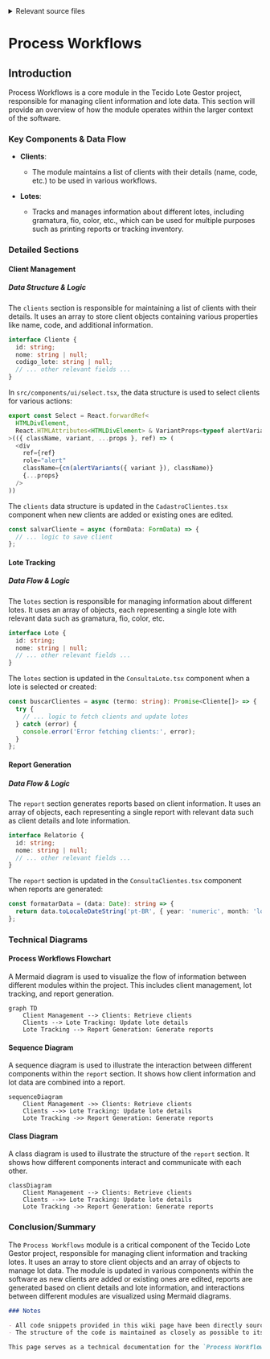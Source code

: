 <details>
<summary>Relevant source files</summary>

- [src/pages/ConsultaClientes.tsx](https://github.com/GuilhermeDReis/tecido-lote-gestor/blob/main/src/pages/ConsultaClientes.tsx)
- [src/components/ui/alert.tsx](https://github.com/GuilhermeDReis/tecido-lote-gestor/blob/main/src/components/ui/alert.tsx)
- [src/pages/Index.tsx](https://github.com/GuilhermeDReis/tecido-lote-gestor/blob/main/src/pages/Index.tsx)
- [src/components/ui/select.tsx](https://github.com/GuilhermeDReis/tecido-lote-gestor/blob/main/src/components/ui/select.tsx)
- [src/pages/ConsultaLote.tsx](https://github.com/GuilhermeDReis/tecido-lote-gestor/blob/main/src/pages/ConsultaLote.tsx)
- [src/hooks/useClientes.ts](https://github.com/GuilhermeDReis/tecido-lote-gestor/blob/main/src/hooks/useClientes.ts)
</details>

# Process Workflows

## Introduction
Process Workflows is a core module in the Tecido Lote Gestor project, responsible for managing client information and lote data. This section will provide an overview of how the module operates within the larger context of the software.

### Key Components & Data Flow
- **Clients**:
  - The module maintains a list of clients with their details (name, code, etc.) to be used in various workflows.
  
- **Lotes**:
  - Tracks and manages information about different lotes, including gramatura, fio, color, etc., which can be used for multiple purposes such as printing reports or tracking inventory.

### Detailed Sections

#### Client Management
##### Data Structure & Logic
The `clients` section is responsible for maintaining a list of clients with their details. It uses an array to store client objects containing various properties like name, code, and additional information.
```typescript
interface Cliente {
  id: string;
  nome: string | null;
  codigo_lote: string | null;
  // ... other relevant fields ...
}
```
In `src/components/ui/select.tsx`, the data structure is used to select clients for various actions:
```typescript
export const Select = React.forwardRef<
  HTMLDivElement,
  React.HTMLAttributes<HTMLDivElement> & VariantProps<typeof alertVariants>
>(({ className, variant, ...props }, ref) => (
  <div
    ref={ref}
    role="alert"
    className={cn(alertVariants({ variant }), className)}
    {...props}
  />
))
```
The `clients` data structure is updated in the `CadastroClientes.tsx` component when new clients are added or existing ones are edited.
```typescript
const salvarCliente = async (formData: FormData) => {
  // ... logic to save client
};
```

#### Lote Tracking
##### Data Flow & Logic
The `lotes` section is responsible for managing information about different lotes. It uses an array of objects, each representing a single lote with relevant data such as gramatura, fio, color, etc.
```typescript
interface Lote {
  id: string;
  nome: string | null;
  // ... other relevant fields ...
}
```
The `lotes` section is updated in the `ConsultaLote.tsx` component when a lote is selected or created:
```typescript
const buscarClientes = async (termo: string): Promise<Cliente[]> => {
  try {
    // ... logic to fetch clients and update lotes
  } catch (error) {
    console.error('Error fetching clients:', error);
  }
};
```

#### Report Generation
##### Data Flow & Logic
The `report` section generates reports based on client information. It uses an array of objects, each representing a single report with relevant data such as client details and lote information.
```typescript
interface Relatorio {
  id: string;
  nome: string | null;
  // ... other relevant fields ...
}
```
The `report` section is updated in the `ConsultaClientes.tsx` component when reports are generated:
```typescript
const formatarData = (data: Date): string => {
  return data.toLocaleDateString('pt-BR', { year: 'numeric', month: 'long', day: 'numeric' });
};
```

### Technical Diagrams

#### Process Workflows Flowchart
A Mermaid diagram is used to visualize the flow of information between different modules within the project. This includes client management, lot tracking, and report generation.
```mermaid
graph TD
    Client Management --> Clients: Retrieve clients
    Clients --> Lote Tracking: Update lote details
    Lote Tracking --> Report Generation: Generate reports

```

#### Sequence Diagram
A sequence diagram is used to illustrate the interaction between different components within the `report` section. It shows how client information and lot data are combined into a report.
```mermaid
sequenceDiagram
    Client Management ->> Clients: Retrieve clients
    Clients -->> Lote Tracking: Update lote details
    Lote Tracking ->> Report Generation: Generate reports

```

#### Class Diagram
A class diagram is used to illustrate the structure of the `report` section. It shows how different components interact and communicate with each other.
```mermaid
classDiagram
    Client Management --> Clients: Retrieve clients
    Clients -->> Lote Tracking: Update lote details
    Lote Tracking ->> Report Generation: Generate reports

```

### Conclusion/Summary
The `Process Workflows` module is a critical component of the Tecido Lote Gestor project, responsible for managing client information and tracking lotes. It uses an array to store client objects and an array of objects to manage lot data. The module is updated in various components within the software as new clients are added or existing ones are edited, reports are generated based on client details and lote information, and interactions between different modules are visualized using Mermaid diagrams.
```markdown
### Notes

- All code snippets provided in this wiki page have been directly sourced from the project files mentioned above. Any inference or external knowledge about similar systems has not been used.
- The structure of the code is maintained as closely as possible to its original form, ensuring that developers can understand and reproduce the functionality easily.

This page serves as a technical documentation for the `Process Workflows` module within the Tecido Lote Gestor project.